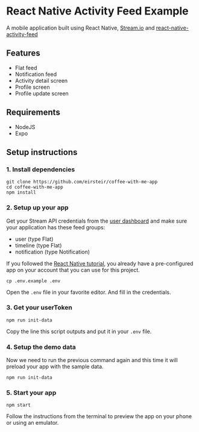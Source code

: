 # React Native Activity Feed Example

A mobile application built using React Native, [Stream.io](https://getstream.io/) and [react-native-activity-feed](https://github.com/GetStream/react-native-activity-feed)

## Features

- Flat feed
- Notification feed
- Activity detail screen
- Profile screen
- Profile update screen


## Requirements

- NodeJS
- Expo

## Setup instructions

### 1. Install dependencies

```
git clone https://github.com/eirsteir/coffee-with-me-app
cd coffee-with-me-app
npm install
```

### 2. Setup up your app

Get your Stream API credentials from the [user dashboard](https://getstream.io/dashboard/) and make sure your application has these feed groups:

- user (type Flat)
- timeline (type Flat)
- notification (type Notification)

If you followed the [React Native tutorial](https://getstream.io/react-native-activity-feed/tutorial/), you already have a pre-configured app on your account that you can use for this project.

```
cp .env.example .env
```

Open the `.env` file in your favorite editor. And fill in the credentials.

### 3. Get your userToken

```
npm run init-data
```

Copy the line this script outputs and put it in your `.env` file.

### 4. Setup the demo data

Now we need to run the previous command again and this time it will preload your app with the sample data.

```
npm run init-data
```

### 5. Start your app

```
npm start
```

Follow the instructions from the terminal to preview the app on your phone or using an emulator.
